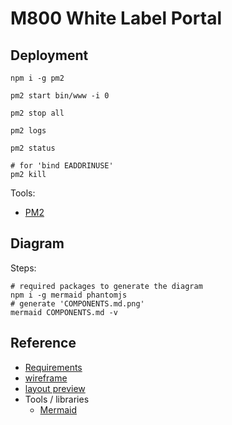 # M800 White Label Portal

## Deployment

```
npm i -g pm2

pm2 start bin/www -i 0

pm2 stop all

pm2 logs

pm2 status

# for 'bind EADDRINUSE'
pm2 kill
```

Tools:

- [PM2](https://github.com/Unitech/pm2)

## Diagram

Steps:

```
# required packages to generate the diagram
npm i -g mermaid phantomjs
# generate 'COMPONENTS.md.png'
mermaid COMPONENTS.md -v
```

## Reference

- [Requirements](http://issuetracking.maaii.com:8090/display/MAAIIPR/WL+Portal+Requirements)
- [wireframe](http://192.168.118.63/~louislam/m800-white-label-portal-v2/)
- [layout preview](http://issuetracking.maaii.com:8080/browse/UMWP-45)
- Tools / libraries
  - [Mermaid](https://github.com/knsv/mermaid)

